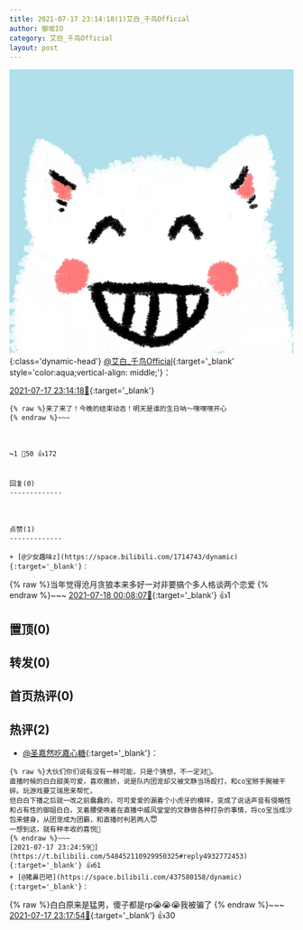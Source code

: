 ```yaml
---
title: 2021-07-17 23:14:18(1)艾白_千鸟Official
author: 御坂IO
category: 艾白_千鸟Official
layout: post
---
```


![img](/images/9ae8b9445fd0665cc014d9080156a45271be73c6.jpg){:class='dynamic-head'}
[@艾白_千鸟Official](https://space.bilibili.com/334537711/dynamic){:target='_blank' style='color:aqua;vertical-align: middle;'}：

[2021-07-17 23:14:18🔗](https://t.bilibili.com/548452110929950325){:target='_blank'}

~~~
{% raw %}来了来了！今晚的结束动态！明天是谁的生日呐～嘿嘿嘿开心
{% endraw %}~~~



↪️1 💬50 👍172


回复(0)
-------------



点赞(1)
-------------

+ [@少女趣味z](https://space.bilibili.com/1714743/dynamic){:target='_blank'}：
~~~
{% raw %}当年觉得沧月贪狼本来多好一对非要搞个多人格谈两个恋爱
{% endraw %}~~~
[2021-07-18 00:08:07🔗](https://t.bilibili.com/548452110929950325#reply4933093581){:target='_blank'} 👍1


置顶(0)
-------------



转发(0)
-------------



首页热评(0)
-------------



热评(2)
-------------

+ [@圣嘉然吃嘉心糖](https://space.bilibili.com/12062459/dynamic){:target='_blank'}：
~~~
{% raw %}大伙们你们说有没有一种可能，只是个猜想，不一定对🥰。
直播时候的白白甜美可爱，喜欢撒娇，说是队内团宠却又被文静当场殴打，和co宝掰手腕被干碎。玩游戏要艾瑞思来帮忙。
但白白下播之后就一改之前蠢蠢的，可可爱爱的漏着个小虎牙的模样，变成了说话声音有侵略性和占有性的御姐白白，叉着腰使唤着在直播中威风堂堂的文静做各种打杂的事情，将co宝当成沙包来健身，从团宠成为团霸，和直播时判若两人😇
一想到这，就有种丰收的喜悦🤤
{% endraw %}~~~
[2021-07-17 23:24:59🔗](https://t.bilibili.com/548452110929950325#reply4932772453){:target='_blank'} 👍61
+ [@猪鼻巴吧](https://space.bilibili.com/437580158/dynamic){:target='_blank'}：
~~~
{% raw %}白白原来是猛男，傻子都是rp😭😭😭我被骗了
{% endraw %}~~~
[2021-07-17 23:17:54🔗](https://t.bilibili.com/548452110929950325#reply4932712458){:target='_blank'} 👍30


